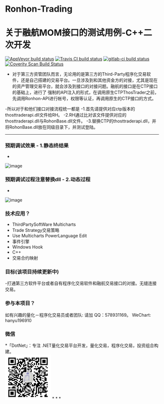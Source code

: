 # Ronhon-Trading
# 关于融航MOM接口的测试用例-C++二次开发

[![AppVeyor build status](https://ci.appveyor.com/api/projects/status/github/softethervpn/softethervpn?branch=master&svg=true)](https://ci.appveyor.com/project/softethervpn/softethervpn) [![Travis CI build status](https://travis-ci.org/SoftEtherVPN/SoftEtherVPN.svg?branch=master)](https://travis-ci.org/SoftEtherVPN/SoftEtherVPN) [![gitlab-ci build status](https://gitlab.com/SoftEther/SoftEtherVPN/badges/master/build.svg)](https://gitlab.com/SoftEther/SoftEtherVPN/pipelines) [![Coverity Scan Build Status](https://scan.coverity.com/projects/16304/badge.svg)](https://scan.coverity.com/projects/softethervpn-softethervpn)

- 对于第三方资管团队而言，无论用的是第三方的Third-Party程序化交易软件，还是自己搭建的交易平台。一旦涉及到和其他资金方的对接，尤其是现在的资产管理交易平台，就会涉及到接口的对接问题。融航的接口是在CTP接口的基础上，进行了
强制的API注入的形式，在调用原生CTPThosTrader之前，先调用Ronhon-API进行帐号，权限等认证，再调用原生的CTP接口的方式。

-所以对于和他们接口对接流程统一都是
-1.首先请提供对应ctp版本的thosttraderapi.dll文件给RH。
-2.RH通过比对该文件提供对应的thosttraderapi.dll与RohonBase.dll文件。
-3.替换CTP的thosttraderapi.dll，并将RohonBase.dll放在同级目录下，并测试登陆。

* * *
### 预期调试效果 - 1.静态终结果
*
![image](https://github.com/handayu/Ronhon-Trading/blob/master/apitestok.png)


### 预期调试过程注意替换dll - 2.动态过程
*
![image](https://github.com/handayu/Ronhon-Trading/blob/master/apitest.gif)

### 技术应用？
- ThirdPartySoftWare Multicharts
- Trade Strategy交易策略
- Use Multicharts PowerLanguage Edit
- 事件引擎
- Windows Hook
- C++
- 交易合约映射

### 目标(该项目持续更新中)
 -打通第三方软件平台或者自有程序化交易软件和融航交易接口的对接。无缝连接交易。
  
### 参与本项目？

如有兴趣的量化－程序化交易员或者团队:
   请加 QQ：578931169。
   WeChart: hanyu196910
   
   <h3 id="weibo-weixin">微信</h3>
 *「DotNet」：专注 .NET量化交易平台开发，量化交易，程序化交易，投资组合构建。
   <br><img src="https://github.com/handayu/OandaTrading/blob/master/image/wechart.jpg" width=150 height=150>
* * *
